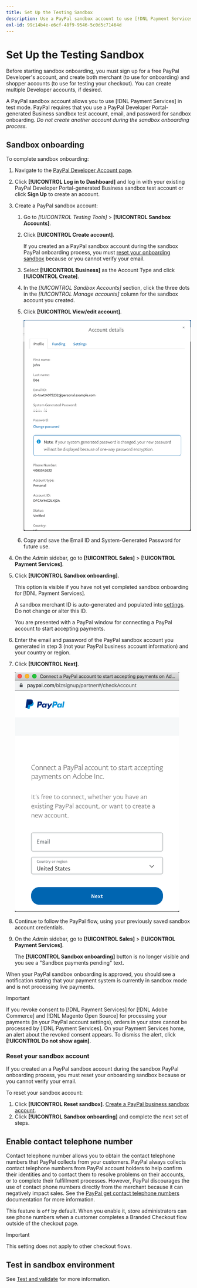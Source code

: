 ```yaml
---
title: Set Up the Testing Sandbox
description: Use a PayPal sandbox account to use [!DNL Payment Services] in test mode.
exl-id: 99c14b4e-e6cf-48f9-9546-5c0d5c71464d
---
```

# Set Up the Testing Sandbox

Before starting sandbox onboarding, you must sign up for a free PayPal Developer's account, and create both merchant (to use for onboarding) and shopper accounts (to use for testing your checkout). You can create multiple Developer accounts, if desired.

A PayPal sandbox account allows you to use [!DNL Payment Services] in test mode. PayPal requires that you use a PayPal Developer Portal-generated Business sandbox test account, email, and password for sandbox onboarding. *Do not create another account during the sandbox onboarding process.*

## Sandbox onboarding

To complete sandbox onboarding:

1. Navigate to the [PayPal Developer Account page](https://developer.paypal.com/developer/accounts/).
1. Click **[!UICONTROL Log in to Dashboard]** and log in with your existing PayPal Developer Portal-generated Business sandbox test account or click **Sign Up** to create an account.
1. Create a PayPal sandbox account:
   1. Go to _[!UICONTROL Testing Tools]_ > **[!UICONTROL Sandbox Accounts]**.
   1. Click **[!UICONTROL Create account]**.

      If you created an a PayPal sandbox account during the sandbox PayPal onboarding process, you must [reset your onboarding sandbox](#reset-your-sandbox-account) because or you cannot verify your email.

   1. Select **[!UICONTROL Business]** as the Account Type and click **[!UICONTROL Create]**.
   1. In the _[!UICONTROL Sandbox Accounts]_ section, click the three dots in the _[!UICONTROL Manage accounts]_ column for the sandbox account you created.
   1. Click **[!UICONTROL View/edit account]**.

      ![PayPal - View/edit sandbox account](assets/onboarding-viewedit-sandbox.png)

   1. Copy and save the Email ID and System-Generated Password for future use.

1. On the _Admin_ sidebar, go to **[!UICONTROL Sales]** > **[!UICONTROL Payment Services]**.
1. Click **[!UICONTROL Sandbox onboarding]**.

   This option is visible if you have not yet completed sandbox onboarding for [!DNL Payment Services].

   A sandbox merchant ID is auto-generated and populated into [settings](settings.md). Do not change or alter this ID.

   You are presented with a PayPal window for connecting a PayPal account to start accepting payments.

1. Enter the email and password of the PayPal sandbox account you generated in step 3 (not your PayPal business account information) and your country or region.
1. Click **[!UICONTROL Next]**.

   ![PayPal - Connect PayPal account for payments](assets/paypal-connectacct.png)

1. Continue to follow the PayPal flow, using your previously saved sandbox account credentials.
1. On the _Admin_ sidebar, go to **[!UICONTROL Sales]** > **[!UICONTROL Payment Services]**.

   The **[!UICONTROL Sandbox onboarding]** button is no longer visible and you see a "Sandbox payments pending" text.

  When your PayPal sandbox onboarding is approved, you should see a notification stating that your payment system is currently in sandbox mode and is not processing live payments.

   >[!IMPORTANT]
   >
   >If you revoke consent to [!DNL Payment Services] for [!DNL Adobe Commerce] and [!DNL Magento Open Source] for processing your payments (in your PayPal account settings), orders in your store cannot be processed by [!DNL Payment Services]. On your Payment Services home, an alert about the revoked consent appears. To dismiss the alert, click **[!UICONTROL Do not show again]**.

### Reset your sandbox account

If you created an a PayPal sandbox account during the sandbox PayPal onboarding process, you must reset your onboarding sandbox because or you cannot verify your email.

To reset your sandbox account:

1. Click **[!UICONTROL Reset sandbox]**. [Create a PayPal business sandbox account](https://developer.paypal.com/docs/api-basics/sandbox/accounts/#create-a-business-sandbox-account).
1. Click **[!UICONTROL Sandbox onboarding]** and complete the next set of steps.

## Enable contact telephone number

Contact telephone number allows you to obtain the contact telephone numbers that PayPal collects from your customers. PayPal always collects contact telephone numbers from PayPal account holders to help confirm their identities and to contact them to resolve problems on their accounts, or to complete their fulfillment processes. However, PayPal discourages the use of contact phone numbers directly from the merchant because it can negatively impact sales. See the [PayPal get contact telephone numbers](https://developer.paypal.com/docs/admin/checkout-settings/#get-contact-telephone-numbers) documentation for more information.

This feature is `off` by default. When you enable it, store administrators can see phone numbers when a customer completes a Branded Checkout flow outside of the checkout page.

>[!IMPORTANT]
>
>This setting does not apply to other checkout flows.

## Test in sandbox environment

See [Test and validate](test-validate.md) for more information.
